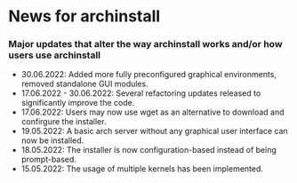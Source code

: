 # News for archinstall
### Major updates that alter the way archinstall works and/or how users use archinstall
- 30.06.2022: Added more fully preconfigured graphical environments, removed standalone GUI modules. 
- 17.06.2022 - 30.06.2022: Several refactoring updates released to significantly improve the code. 
- 17.06.2022: Users may now use wget as an alternative to download and confirgure the installer. 
- 19.05.2022: A basic arch server without any graphical user interface can now be installed.
- 18.05.2022: The installer is now configuration-based instead of being prompt-based.
- 15.05.2022: The usage of multiple kernels has been implemented. <br><br>